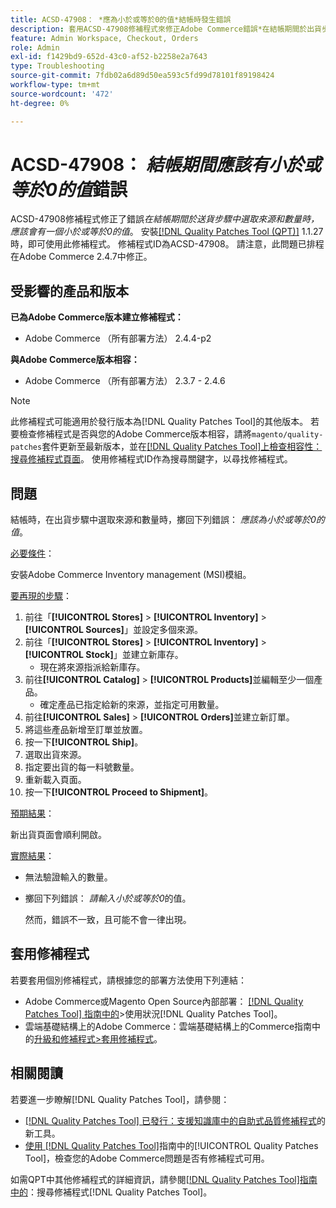 ```yaml
---
title: ACSD-47908： *應為小於或等於0的值*結帳時發生錯誤
description: 套用ACSD-47908修補程式來修正Adobe Commerce錯誤*在結帳期間於出貨步驟上選取來源和數量時，必須有一個小於或等於0的值*。
feature: Admin Workspace, Checkout, Orders
role: Admin
exl-id: f1429bd9-652d-43c0-af52-b2258e2a7643
type: Troubleshooting
source-git-commit: 7fdb02a6d89d50ea593c5fd99d78101f89198424
workflow-type: tm+mt
source-wordcount: '472'
ht-degree: 0%

---
```


# ACSD-47908： *結帳期間應該有小於或等於0的值*&#x200B;錯誤

ACSD-47908修補程式修正了錯誤&#x200B;*在結帳期間於送貨步驟中選取來源和數量時，應該會有一個小於或等於0的值*。 安裝[[!DNL Quality Patches Tool (QPT)]](https://experienceleague.adobe.com/zh-hant/docs/commerce-operations/tools/quality-patches-tool/quality-patches-tool-to-self-serve-quality-patches) 1.1.27時，即可使用此修補程式。 修補程式ID為ACSD-47908。 請注意，此問題已排程在Adobe Commerce 2.4.7中修正。

## 受影響的產品和版本

**已為Adobe Commerce版本建立修補程式：**

* Adobe Commerce （所有部署方法） 2.4.4-p2

**與Adobe Commerce版本相容：**

* Adobe Commerce （所有部署方法） 2.3.7 - 2.4.6

>[!NOTE]
>
>此修補程式可能適用於發行版本為[!DNL Quality Patches Tool]的其他版本。 若要檢查修補程式是否與您的Adobe Commerce版本相容，請將`magento/quality-patches`套件更新至最新版本，並在[[!DNL Quality Patches Tool]上檢查相容性：搜尋修補程式頁面](https://experienceleague.adobe.com/tools/commerce-quality-patches/index.html?lang=zh-Hant)。 使用修補程式ID作為搜尋關鍵字，以尋找修補程式。

## 問題

結帳時，在出貨步驟中選取來源和數量時，擲回下列錯誤： *應該為小於或等於0的值*。

<u>必要條件</u>：

安裝Adobe Commerce Inventory management (MSI)模組。

<u>要再現的步驟</u>：

1. 前往「**[!UICONTROL Stores]** > **[!UICONTROL Inventory]** > **[!UICONTROL Sources]**」並設定多個來源。
1. 前往「**[!UICONTROL Stores]** > **[!UICONTROL Inventory]** > **[!UICONTROL Stock]**」並建立新庫存。
   * 現在將來源指派給新庫存。
1. 前往&#x200B;**[!UICONTROL Catalog]** > **[!UICONTROL Products]**&#x200B;並編輯至少一個產品。
   * 確定產品已指定給新的來源，並指定可用數量。
1. 前往&#x200B;**[!UICONTROL Sales]** > **[!UICONTROL Orders]**&#x200B;並建立新訂單。
1. 將這些產品新增至訂單並放置。
1. 按一下&#x200B;**[!UICONTROL Ship]**。
1. 選取出貨來源。
1. 指定要出貨的每一料號數量。
1. 重新載入頁面。
1. 按一下&#x200B;**[!UICONTROL Proceed to Shipment]**。

<u>預期結果</u>：

新出貨頁面會順利開啟。

<u>實際結果</u>：

* 無法驗證輸入的數量。
* 擲回下列錯誤： *請輸入小於或等於0*&#x200B;的值。

  然而，錯誤不一致，且可能不會一律出現。

## 套用修補程式

若要套用個別修補程式，請根據您的部署方法使用下列連結：

* Adobe Commerce或Magento Open Source內部部署： [[!DNL Quality Patches Tool] 指南中的](/help/tools/quality-patches-tool/usage.md)>使用狀況[!DNL Quality Patches Tool]。
* 雲端基礎結構上的Adobe Commerce：雲端基礎結構上的Commerce指南中的[升級和修補程式>套用修補程式](https://experienceleague.adobe.com/docs/commerce-cloud-service/user-guide/develop/upgrade/apply-patches.html?lang=zh-Hant)。

## 相關閱讀

若要進一步瞭解[!DNL Quality Patches Tool]，請參閱：

* [[!DNL Quality Patches Tool] 已發行：支援知識庫中的自助式品質修補程式](https://experienceleague.adobe.com/zh-hant/docs/commerce-operations/tools/quality-patches-tool/quality-patches-tool-to-self-serve-quality-patches)的新工具。
* [使用 [!DNL Quality Patches Tool]](/help/tools/quality-patches-tool/patches-available-in-qpt/check-patch-for-magento-issue-with-magento-quality-patches.md)指南中的[!UICONTROL Quality Patches Tool]，檢查您的Adobe Commerce問題是否有修補程式可用。


如需QPT中其他修補程式的詳細資訊，請參閱[[!DNL Quality Patches Tool]指南中的](https://experienceleague.adobe.com/tools/commerce-quality-patches/index.html?lang=zh-Hant)：搜尋修補程式[!DNL Quality Patches Tool]。
